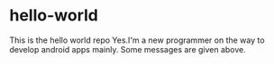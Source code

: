 # hello-world
This is the hello world repo
Yes.I'm a new programmer on the way to develop android apps mainly.
Some messages are given above.
